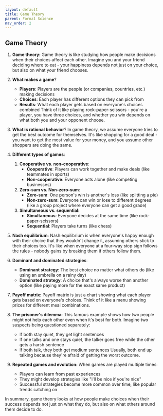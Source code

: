 ```yaml
---
layout: default
title: Game Theory
parent: Formal Science
nav_order: 2
---
```


## Game Theory

1. **Game theory**: Game theory is like studying how people make decisions when their choices affect each other. Imagine you and your friend deciding where to eat - your happiness depends not just on your choice, but also on what your friend chooses.

2. **What makes a game**?
    - **Players**: Players are the people (or companies, countries, etc.) making decisions
    - **Choices**: Each player has different options they can pick from
    - **Results**: What each player gets based on everyone's choices combined
    Think of it like playing rock-paper-scissors - you're a player, you have three choices, and whether you win depends on what both you and your opponent choose.

3. **What is rational behavior**? In game theory, we assume everyone tries to get the best outcome for themselves. It's like shopping for a good deal - you want to get the most value for your money, and you assume other shoppers are doing the same.

4. **Different types of games**:
    1. **Cooperative vs. non-cooperative**:
        - **Cooperative**: Players can work together and make deals (like teammates in sports)
        - **Non-cooperative**: Everyone acts alone (like competing businesses)
    2. **Zero-sum vs. Non-zero-sum**:
        - **Zero-sum**: One person's win is another's loss (like splitting a pie)
        - **Non-zero-sum**: Everyone can win or lose to different degrees (like a group project where everyone can get a good grade)
    3. **Simultaneous vs. sequential**:
        - **Simultaneous**: Everyone decides at the same time (like rock-paper-scissors)
        - **Sequential**: Players take turns (like chess)

5. **Nash equilibrium**: Nash equilibrium is when everyone's happy enough with their choice that they wouldn't change it, assuming others stick to their choices too. It's like when everyone at a four-way stop sign follows the rules - nobody gains by breaking them if others follow them.

6. **Dominant and dominated strategies**:
    - **Dominant strategy**: The best choice no matter what others do (like using an umbrella on a rainy day)
    - **Dominated strategy**: A choice that's always worse than another option (like paying more for the exact same product)

7. **Payoff matrix**: Payoff matrix is just a chart showing what each player gets based on everyone's choices. Think of it like a menu showing prices for different meal combinations.

7. **The prisoner's dilemma**: This famous example shows how two people might not help each other even when it's best for both. Imagine two suspects being questioned separately:
    - If both stay quiet, they get light sentences
    - If one talks and one stays quiet, the talker goes free while the other gets a harsh sentence
    - If both talk, they both get medium sentences
    Usually, both end up talking because they're afraid of getting the worst outcome.

8. **Repeated games and evolution**: When games are played multiple times:
    - Players can learn from past experiences
    - They might develop strategies like "I'll be nice if you're nice"
    - Successful strategies become more common over time, like popular trends catching on

In summary, game theory looks at how people make choices when their success depends not just on what they do, but also on what others around them decide to do.
